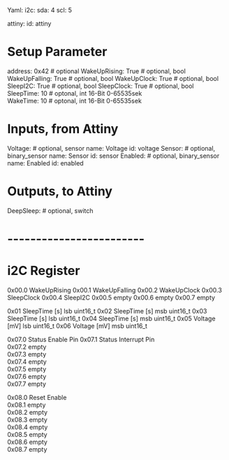 Yaml:
i2c:
  sda: 4
  scl: 5

attiny:
  id: attiny
# Setup Parameter
  address: 0x42         # optional
  WakeUpRising: True    # optional, bool
  WakeUpFalling: True   # optional, bool
  WakeUpClock: True     # optional, bool
  SleepI2C: True        # optional, bool
  SleepClock: True      # optional, bool
  SleepTime: 10         # optonal, int 16-Bit 0-65535sek  
  WakeTime: 10         # optonal, int 16-Bit 0-65535sek

# Inputs, from Attiny
  Voltage:              # optional, sensor
    name: Voltage
    id: voltage
  Sensor:               # optional, binary_sensor
    name: Sensor
    id: sensor
  Enabled:              # optional, binary_sensor
    name: Enabled
    id: enabled

# Outputs, to Attiny
  DeepSleep:            # optional, switch
    
# ------------------------
# i2C Register
0x00.0  WakeUpRising
0x00.1  WakeUpFalling
0x00.2  WakeUpClock
0x00.3  SleepClock
0x00.4  SleepI2C
0x00.5  empty
0x00.6  empty
0x00.7  empty

0x01    SleepTime [s] lsb uint16_t
0x02    SleepTime [s] msb uint16_t
0x03    SleepTime [s] lsb uint16_t
0x04    SleepTime [s] msb uint16_t
0x05    Voltage [mV] lsb uint16_t
0x06    Voltage [mV]  msb uint16_t

0x07.0  Status Enable Pin
0x07.1  Status Interrupt Pin    
0x07.2  empty    
0x07.3  empty    
0x07.4  empty    
0x07.5  empty    
0x07.6  empty    
0x07.7  empty

0x08.0  Reset Enable    
0x08.1  empty         
0x08.2  empty     
0x08.3  empty     
0x08.4  empty     
0x08.5  empty     
0x08.6  empty     
0x08.7  empty   

